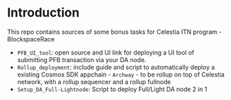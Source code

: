 # Introduction
This repo contains sources of some bonus tasks for Celestia ITN program - BlockspaceRace

- `PFB_UI_tool`: open source and UI link for deploying a UI tool of submitting PFB transaction via your DA node.
- `Rollup_deployment`: include guide and script to automatically deploy a existing Cosmos SDK appchain - `Archway` - to be rollup on top of Celestia network, with a rollup sequencer and a rollup fullnode
- `Setup_DA_Full-Lightnode`: Script to deploy Full/Light DA node 2 in 1

